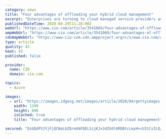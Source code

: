 ```yaml
---
category: news
title: "Four advantages of offloading your hybrid cloud management"
excerpt: "Enterprises are turning to cloud managed service providers and their sophisticated management tools to help them with their hybrid clouds."
publishedDateTime: 2020-04-29T11:28:00Z
webUrl: "https://www.cio.com/article/3541069/four-advantages-of-offloading-your-hybrid-cloud-management.html"
ampWebUrl: "https://www.cio.com/article/3541069/four-advantages-of-offloading-your-hybrid-cloud-management.amp.html"
cdnAmpWebUrl: "https://www-cio-com.cdn.ampproject.org/c/s/www.cio.com/article/3541069/four-advantages-of-offloading-your-hybrid-cloud-management.amp.html"
type: article
quality: 42
heat: 42
published: false

provider:
  name: CIO
  domain: cio.com

topics:
  - Azure

images:
  - url: "https://images.idgesg.net/images/article/2020/04/gettyimages-1159742407-1-100840141-large.jpg"
    width: 1199
    height: 696
    isCached: true
    title: "Four advantages of offloading your hybrid cloud management"

secured: "DzUQdPVJYjFjQCWaLbZQrmXAFQELSzjKJx34ZG0l0RDBtcLmyH+cU31CsILQ/R51AQdwMXMHzaFkP6Glv3K6O3i09x6THcBodWX1O3fJ2OKi04PymaAu5GAZrTWg6KyBANbp9cl7RXQWO6RNKWM4U4ADDm5NU4STL47y1na+87ULSn0R3ibeyLhrjD71aOdp8lyU46VS1Hh87EkicUhUjKfKIjqwQ3/QO9xGXuWpzxKo6SyuySQ+Y4iK9W2Lywe8Pse4fBytuOJ/nWP9NT+AN5lgBIGosUeXzUQyBkf2Jw6WQ3cCG+vAySdN5KvhAFiT;MdBziBbMfkg68jU3N2vh6A=="
---
```


